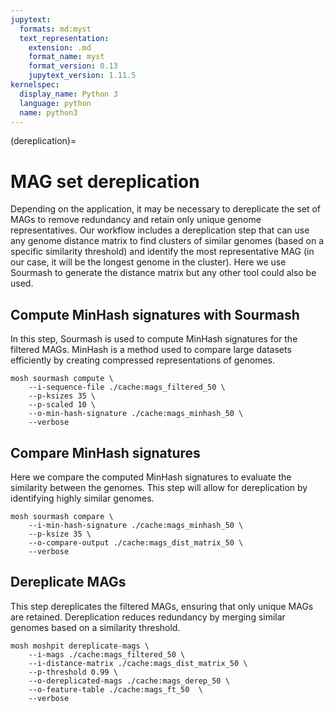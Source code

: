 ```yaml
---
jupytext:
  formats: md:myst
  text_representation:
    extension: .md
    format_name: myst
    format_version: 0.13
    jupytext_version: 1.11.5
kernelspec:
  display_name: Python 3
  language: python
  name: python3
---
```

(dereplication)=
# MAG set dereplication
Depending on the application, it may be necessary to dereplicate the set of MAGs to remove redundancy and retain only 
unique genome representatives. Our workflow includes a dereplication step that can use any genome distance matrix to 
find clusters of similar genomes (based on a specific similarity threshold) and identify the most representative 
MAG (in our case, it will be the longest genome in the cluster). Here we use Sourmash to generate the distance matrix 
but any other tool could also be used. 
## Compute MinHash signatures with Sourmash
In this step, Sourmash is used to compute MinHash signatures for the filtered MAGs. MinHash is a method used to compare 
large datasets efficiently by creating compressed representations of genomes.
```{code-cell}
mosh sourmash compute \
    --i-sequence-file ./cache:mags_filtered_50 \           
    --p-ksizes 35 \                                  
    --p-scaled 10 \                                                             
    --o-min-hash-signature ./cache:mags_minhash_50 \
    --verbose
```
## Compare MinHash signatures
Here we compare the computed MinHash signatures to evaluate the similarity between the genomes. This step will allow for
dereplication by identifying highly similar genomes.
```{code-cell}
mosh sourmash compare \
    --i-min-hash-signature ./cache:mags_minhash_50 \ 
    --p-ksize 35 \                                                          
    --o-compare-output ./cache:mags_dist_matrix_50 \
    --verbose         
```
## Dereplicate MAGs
This step dereplicates the filtered MAGs, ensuring that only unique MAGs are retained. Dereplication reduces redundancy 
by merging similar genomes based on a similarity threshold.
```{code-cell}
mosh moshpit dereplicate-mags \
    --i-mags ./cache:mags_filtered_50 \                    
    --i-distance-matrix ./cache:mags_dist_matrix_50 \       
    --p-threshold 0.99 \
    --o-dereplicated-mags ./cache:mags_derep_50 \   
    --o-feature-table ./cache:mags_ft_50  \
    --verbose              
```
